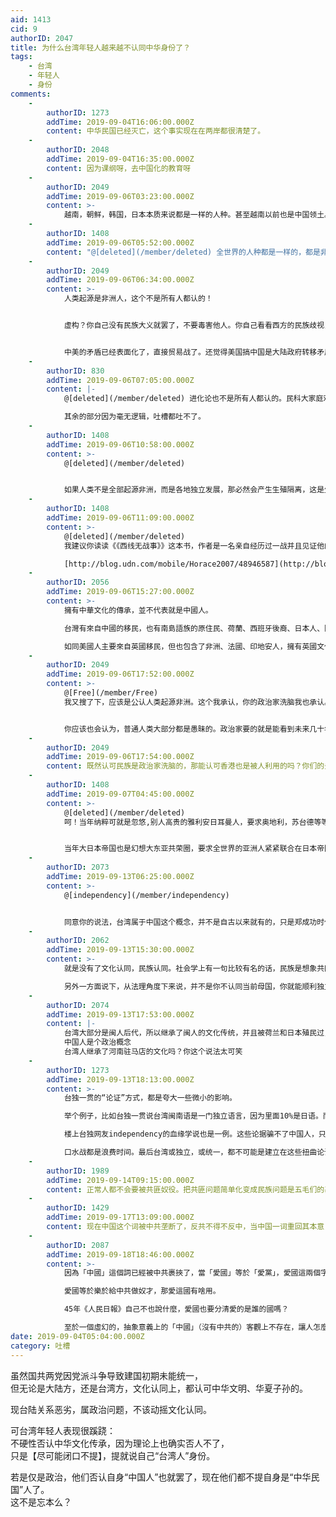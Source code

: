 ```yaml
---
aid: 1413
cid: 9
authorID: 2047
title: 为什么台湾年轻人越来越不认同中华身份了？
tags:
    - 台湾
    - 年轻人
    - 身份
comments:
    -
        authorID: 1273
        addTime: 2019-09-04T16:06:00.000Z
        content: 中华民国已经灭亡，这个事实现在在两岸都很清楚了。
    -
        authorID: 2048
        addTime: 2019-09-04T16:35:00.000Z
        content: 因为课纲呀，去中国化的教育呀
    -
        authorID: 2049
        addTime: 2019-09-06T03:23:00.000Z
        content: >-
            越南，朝鲜，韩国，日本本质来说都是一样的人种。甚至越南以前也是中国领土。为何故意搞区别，创建文字。这样才能和中国区分，更好的统治。台湾太明显了，台独那一帮人搞得嘛，这帮民族败类，早晚要完蛋。这样做结果只是到时候多留点血，仅此而已。
    -
        authorID: 1408
        addTime: 2019-09-06T05:52:00.000Z
        content: "@[deleted](/member/deleted) 全世界的人种都是一样的，都是非洲智人\U0001F642  \n为什么要怎么区分语言文字文化呢？\n\n因为这样可以虚构一个共同虚构记忆，产生认同感，方便统治者统治，出现政治经济危机的时刻就可以激发民族主义，将矛盾完全归罪有国内的少数弱势群体和国外的“境外势力”  \n达到统治效果"
    -
        authorID: 2049
        addTime: 2019-09-06T06:34:00.000Z
        content: >-
            人类起源是非洲人，这个不是所有人都认的！


            虚构？你自己没有民族大义就罢了，不要毒害他人。你自己看看西方的民族歧视，地域歧视。华人在美国有政治地位吗？华人除了新加坡在其他国家有政治地位吗？都这么多年了照样存在。美国人保护的永远是美国人的利益。不是香港人。美国人可以很轻松的工作，就可以生活很舒服，用着中国的廉价商品。98金融危机可以搞垮东南亚挣钱。而香港就得辛辛苦苦买个几十平的小房子。说白了，这背后都是利益，只有国家强大了，发展好了，老百姓才能生活好。


            中美的矛盾已经表面化了，直接贸易战了。还觉得美国搞中国是大陆政府转移矛盾啊？贸易战本质是中美在争夺利益，争夺高端发展权。谁掌握科技制高点，谁就可以收割全世界！真像你以为的矛盾只是什么民主自由，世界就简单了。都能简单发展经济，那世界就太和平了！
    -
        authorID: 830
        addTime: 2019-09-06T07:05:00.000Z
        content: |-
            @[deleted](/member/deleted) 进化论也不是所有人都认的。民科大家庭欢迎您。

            其余的部分因为毫无逻辑，吐槽都吐不了。
    -
        authorID: 1408
        addTime: 2019-09-06T10:58:00.000Z
        content: >-
            @[deleted](/member/deleted)


            如果人类不是全部起源非洲，而是各地独立发展，那必然会产生生殖隔离，这是生物学的自然规律，但是现在全球化+很多移民国家的诞生产生许多混血儿，说明人类根本没有生殖隔离，你跟我说为什么？
    -
        authorID: 1408
        addTime: 2019-09-06T11:09:00.000Z
        content: >-
            @[deleted](/member/deleted)
            我建议你读读《《西线无战事》》这本书，作者是一名亲自经历过一战并且见证他的残酷性，所谓民族不过就是政客们忽悠平民厮杀，为了谋求国王贵族资本家的利益，我们在前线送死，他们在后方继续忽悠年轻的学生为国捐躯，经历战争痛苦的保罗后来回家休假，发现他学生时代的老师继续给新的学生洗脑，送上战场，用国家名誉让这些年轻的生命送死，保罗揭穿老师的谎言换来的不过就是懦夫等辱骂，后方的人还幻想能攻战巴黎，失望的他继续回到战场，最终没有回来了  

            [http://blog.udn.com/mobile/Horace2007/48946587](http://blog.udn.com/mobile/Horace2007/48946587)
    -
        authorID: 2056
        addTime: 2019-09-06T15:27:00.000Z
        content: >-
            擁有中華文化的傳承，並不代表就是中國人。  

            台灣有來自中國的移民，也有南島語族的原住民、荷蘭、西班牙後裔、日本人、阿拉伯人等等，多民族混和的結果，造就了台灣人這個主體，與中國是不同的。  

            如同美國人主要來自英國移民，但也包含了非洲、法國、印地安人，擁有英國文化的傳承，但他們是美國人
    -
        authorID: 2049
        addTime: 2019-09-06T17:52:00.000Z
        content: >-
            @[Free](/member/Free)
            我又搜了下，应该是公认人类起源非洲。这个我承认，你的政治家洗脑我也承认。这都没有问题。从本质上来说，我觉得人就跟动物世界的野生动物差不多。需要一群狮子或者一群猴子群体生活抢地盘，才能生活好。另一面，也需要群体的利益之争。所以现在人类自动抱团。不同族类很难融入。冷战时期苏联失败了，看俄罗斯现在发展。曾经的日本，广岛协议看现在的发展。作为华人，儒家文化圈的。还是要抱团立于世界民族之林。互相内斗，估计就跟伊斯兰一样，坐拥石油财富，却战火连连。


            你应该也会认为，普通人类大部分都是愚昧的。政治家要的就是能看到未来几十年的发展，带领国家发展好。所以要精英政治。而几个人又能慧眼识珠，选出精英呢？我看大部分都不会。民主社会的一些欧猪国家，人民要的也只是自己的利益。
    -
        authorID: 2049
        addTime: 2019-09-06T17:54:00.000Z
        content: 既然认可民族是政治家洗脑的，那能认可香港也是被人利用的吗？你们的头目，几个自己冲前线的？子女几个在香港冲前线的？
    -
        authorID: 1408
        addTime: 2019-09-07T04:45:00.000Z
        content: >-
            @[deleted](/member/deleted)
            呵！当年纳粹可就是忽悠,别人高贵的雅利安日耳曼人，要求奥地利，苏台德等等德语区全部并入德意志帝国，实现你的第三帝国梦


            当年大日本帝国也是幻想大东亚共荣圈，要求全世界的亚洲人紧紧联合在日本帝国的旗下，为日本帝国效命
    -
        authorID: 2073
        addTime: 2019-09-13T06:25:00.000Z
        content: >-
            @[independency](/member/independency)


            同意你的说法，台湾属于中国这个概念，并不是自古以来就有的，只是郑成功时代加上后来的清朝，中国(或者说汉族)才开始统治台湾，那之前其实两地没有太大关系。
    -
        authorID: 2062
        addTime: 2019-09-13T15:30:00.000Z
        content: >-
            就是没有了文化认同，民族认同。社会学上有一句比较有名的话，民族是想象共同体，与血缘无关，从这一点来看民族认同并不是天经地义的。所以某种角度来说，中央近来的急迫感也是来源于此，目前统派多是中老年人，而年青人基本上都是独派，拖下去问题会更严重的。  

            另外一方面说下，从法理角度下来说，并不是你不认同当前母国，你就能顺利独立。即使你喊天赋人权，公投能过也没有用。前几年的西班牙加泰罗尼亚独立就是一例，欧盟没有人一个支持的，因为这个东西实在不好控制，各家手头上都有类似的问题，即使没有也难保以后不会出现。当时台湾独派大佬在节目就很心有戚戚地说独立何其难，因为台独的理论根基一大半就在公投独立上了，如果没有美国，加泰罗尼亚就是台湾的缩影。
    -
        authorID: 2074
        addTime: 2019-09-13T17:53:00.000Z
        content: |-
            台湾大部分是闽人后代，所以继承了闽人的文化传统，并且被荷兰和日本殖民过，也融入了殖民者的文化。  
            中国人是个政治概念  
            台湾人继承了河南驻马店的文化吗？你这个说法太可笑
    -
        authorID: 1273
        addTime: 2019-09-13T18:13:00.000Z
        content: >-
            台独一贯的“论证”方式，都是夸大一些微小的影响。  

            举个例子，比如台独一贯说台湾闽南语是一门独立语言，因为里面10%是日语。而知乎上就有网友指出，台湾教育部编写的闽南语词典，收集了常用词2万条，其中只有100多条来自日语。  

            楼上台独网友independency的血缘学说也是一例。这些论据骗不了中国人，只能骗骗不了解台湾情况的外国人。  

            口水战都是浪费时间。最后台湾或独立，或统一，都不可能是建立在这些扭曲论调的基础上。
    -
        authorID: 1989
        addTime: 2019-09-14T09:15:00.000Z
        content: 正常人都不会要被共匪奴役。把共匪问题简单化变成民族问题是五毛们的基本功。
    -
        authorID: 1429
        addTime: 2019-09-17T13:09:00.000Z
        content: 现在中国这个词被中共垄断了，反共不得不反中，当中国一词重回其本意，就没人反对用中国这个词了
    -
        authorID: 2087
        addTime: 2019-09-18T18:46:00.000Z
        content: >-
            因為「中國」這個詞已經被中共裹挾了，當「愛國」等於「愛黨」，愛國這兩個字已經成功被汙名化了。  

            愛國等於樂於給中共做奴才，那愛這國有啥用。  

            45年《人民日報》自己不也說什麼，愛國也要分清愛的是誰的國嗎？  

            至於一個虛幻的，抽象意義上的「中國」（沒有中共的）客觀上不存在，讓人怎麼有共鳴？中華民國實際統治區只有臺澎金馬，根本不算支那（非貶義，歷史詞彙而已）本土，香港亦然。在英國人來之前，這片島嶼和半島根本無人問津。
date: 2019-09-04T05:04:00.000Z
category: 吐槽
---
```


虽然国共两党因党派斗争导致建国初期未能统一，  
但无论是大陆方，还是台湾方，文化认同上，都认可中华文明、华夏子孙的。

现台陆关系恶劣，属政治问题，不该动摇文化认同。

可台湾年轻人表现很蹊跷：  
不硬性否认中华文化传承，因为理论上也确实否人不了，  
只是【尽可能闭口不提】，提就说自己“台湾人”身份。

若是仅是政治，他们否认自身“中国人”也就罢了，现在他们都不提自身是“中华民国”人了。  
这不是忘本么？
